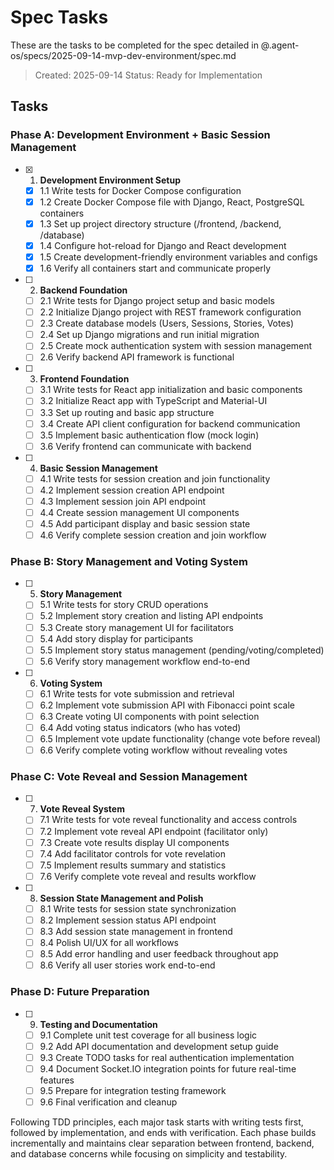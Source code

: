 # Spec Tasks

These are the tasks to be completed for the spec detailed in @.agent-os/specs/2025-09-14-mvp-dev-environment/spec.md

> Created: 2025-09-14
> Status: Ready for Implementation

## Tasks

### Phase A: Development Environment + Basic Session Management

- [x] 1. **Development Environment Setup**
    - [x] 1.1 Write tests for Docker Compose configuration
    - [x] 1.2 Create Docker Compose file with Django, React, PostgreSQL containers
    - [x] 1.3 Set up project directory structure (/frontend, /backend, /database)
    - [x] 1.4 Configure hot-reload for Django and React development
    - [x] 1.5 Create development-friendly environment variables and configs
    - [x] 1.6 Verify all containers start and communicate properly

- [ ] 2. **Backend Foundation**
    - [ ] 2.1 Write tests for Django project setup and basic models
    - [ ] 2.2 Initialize Django project with REST framework configuration
    - [ ] 2.3 Create database models (Users, Sessions, Stories, Votes)
    - [ ] 2.4 Set up Django migrations and run initial migration
    - [ ] 2.5 Create mock authentication system with session management
    - [ ] 2.6 Verify backend API framework is functional

- [ ] 3. **Frontend Foundation**
    - [ ] 3.1 Write tests for React app initialization and basic components
    - [ ] 3.2 Initialize React app with TypeScript and Material-UI
    - [ ] 3.3 Set up routing and basic app structure
    - [ ] 3.4 Create API client configuration for backend communication
    - [ ] 3.5 Implement basic authentication flow (mock login)
    - [ ] 3.6 Verify frontend can communicate with backend

- [ ] 4. **Basic Session Management**
    - [ ] 4.1 Write tests for session creation and join functionality
    - [ ] 4.2 Implement session creation API endpoint
    - [ ] 4.3 Implement session join API endpoint
    - [ ] 4.4 Create session management UI components
    - [ ] 4.5 Add participant display and basic session state
    - [ ] 4.6 Verify complete session creation and join workflow

### Phase B: Story Management and Voting System

- [ ] 5. **Story Management**
    - [ ] 5.1 Write tests for story CRUD operations
    - [ ] 5.2 Implement story creation and listing API endpoints
    - [ ] 5.3 Create story management UI for facilitators
    - [ ] 5.4 Add story display for participants
    - [ ] 5.5 Implement story status management (pending/voting/completed)
    - [ ] 5.6 Verify story management workflow end-to-end

- [ ] 6. **Voting System**
    - [ ] 6.1 Write tests for vote submission and retrieval
    - [ ] 6.2 Implement vote submission API with Fibonacci point scale
    - [ ] 6.3 Create voting UI components with point selection
    - [ ] 6.4 Add voting status indicators (who has voted)
    - [ ] 6.5 Implement vote update functionality (change vote before reveal)
    - [ ] 6.6 Verify complete voting workflow without revealing votes

### Phase C: Vote Reveal and Session Management

- [ ] 7. **Vote Reveal System**
    - [ ] 7.1 Write tests for vote reveal functionality and access controls
    - [ ] 7.2 Implement vote reveal API endpoint (facilitator only)
    - [ ] 7.3 Create vote results display UI components
    - [ ] 7.4 Add facilitator controls for vote revelation
    - [ ] 7.5 Implement results summary and statistics
    - [ ] 7.6 Verify complete vote reveal and results workflow

- [ ] 8. **Session State Management and Polish**
    - [ ] 8.1 Write tests for session state synchronization
    - [ ] 8.2 Implement session status API endpoint
    - [ ] 8.3 Add session state management in frontend
    - [ ] 8.4 Polish UI/UX for all workflows
    - [ ] 8.5 Add error handling and user feedback throughout app
    - [ ] 8.6 Verify all user stories work end-to-end

### Phase D: Future Preparation

- [ ] 9. **Testing and Documentation**
    - [ ] 9.1 Complete unit test coverage for all business logic
    - [ ] 9.2 Add API documentation and development setup guide
    - [ ] 9.3 Create TODO tasks for real authentication implementation
    - [ ] 9.4 Document Socket.IO integration points for future real-time features
    - [ ] 9.5 Prepare for integration testing framework
    - [ ] 9.6 Final verification and cleanup

Following TDD principles, each major task starts with writing tests first, followed by implementation, and ends with verification. Each phase builds incrementally and maintains clear separation between frontend, backend, and database concerns while focusing on simplicity and testability.